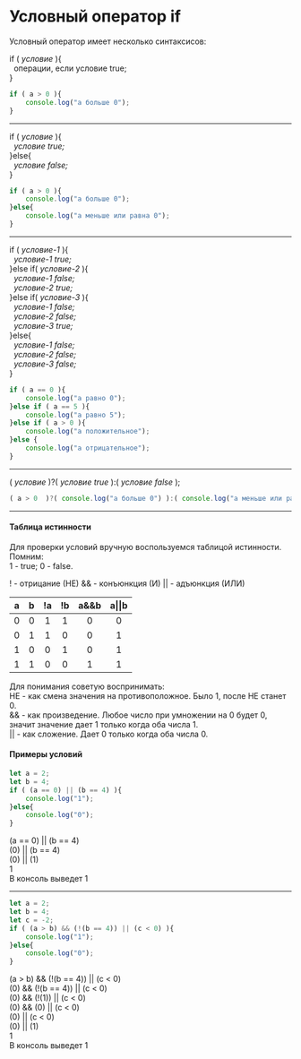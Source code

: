 # Условный оператор if

Условный оператор имеет несколько синтаксисов:  

if ( *условие* ){  
&nbsp;&nbsp;операции, если условие true;  
}  
```javascript
if ( a > 0 ){
    console.log("a больше 0"); 
}  
```
____
if ( *условие* ){  
&nbsp;&nbsp;*условие true;*  
}else{  
&nbsp;&nbsp;*условие false;*  
}
```javascript
if ( a > 0 ){
    console.log("a больше 0");
}else{
    console.log("a меньше или равна 0");
}
```
____
if ( *условие-1* ){  
&nbsp;&nbsp;*условие-1 true;*  
}else if( *условие-2* ){  
&nbsp;&nbsp;*условие-1 false;*  
&nbsp;&nbsp;*условие-2 true;*  
}else if( *условие-3* ){  
&nbsp;&nbsp;*условие-1 false;*  
&nbsp;&nbsp;*условие-2 false;*  
&nbsp;&nbsp;*условие-3 true;*  
}else{  
&nbsp;&nbsp;*условие-1 false;*  
&nbsp;&nbsp;*условие-2 false;*  
&nbsp;&nbsp;*условие-3 false;*  
}
```javascript
if ( a == 0 ){
    console.log("a равно 0");
}else if ( a == 5 ){
    console.log("a равно 5");
}else if ( a > 0 ){
    console.log("a положительное");
}else {
    console.log("a отрицательное");
}
```
____
( *условие* )?(  *условие true*  ):( *условие false* );
```javascript
( a > 0  )?( console.log("a больше 0") ):( console.log("a меньше или равна 0") );
```
____
#### Таблица истинности
Для проверки условий вручную воспользуемся таблицой истинности.  
Помним:  
1 - true; 0 - false.  
  
! - отрицание (НЕ)
&& - конъюнкция (И)
|| - адъюнкция (ИЛИ)

| a | b | !a | !b | a&&b | a&#124;&#124;b |
|:---:|:---:|:---:|:---:|:---:|:---:|
| 0 | 0 | 1 | 1 | 0 | 0 |
| 0 | 1 | 1 | 0 | 0 | 1 |
| 1 | 0 | 0 | 1 | 0 | 1 |
| 1 | 1 | 0 | 0 | 1 | 1 |
  
Для понимания советую воспринимать:  
НЕ - как смена значения на противоположное. Было 1, после НЕ станет 0.  
&& - как произведение. Любое число при умножении на 0 будет 0, значит значение дает 1 только когда оба числа 1.  
|| - как сложение. Дает 0 только когда оба числа 0.  

#### Примеры условий
```javascript
let a = 2;
let b = 4;
if ( (a == 0) || (b == 4) ){
    console.log("1");
}else{
    console.log("0");
}
```
(a == 0) || (b == 4)  
(0) || (b == 4)  
(0) || (1)  
1  
В консоль выведет 1  
____
```javascript
let a = 2;
let b = 4;
let c = -2;
if ( (a > b) && (!(b == 4)) || (c < 0) ){
    console.log("1");
}else{
    console.log("0");
}
```
(a > b) && (!(b == 4)) || (c < 0)  
(0) && (!(b == 4)) || (c < 0)  
(0) && (!(1)) || (c < 0)  
(0) && (0) || (c < 0)  
(0) || (c < 0)  
(0) || (1)  
1  
В консоль выведет 1  